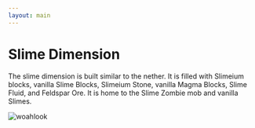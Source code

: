 ```yaml
---
layout: main
---
```


# Slime Dimension

The slime dimension is built similar to the nether. It is filled with Slimeium blocks, vanilla Slime Blocks, Slimeium Stone, vanilla Magma Blocks, Slime Fluid, and Feldspar Ore. It is home to the Slime Zombie mob and vanilla Slimes.

![woahlook](https://t.gyazo.com/teams/chew/bddd4fb8b7d13c51b1f85480a61d9e10.png)
